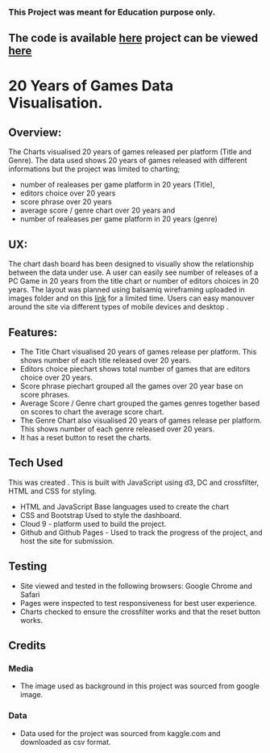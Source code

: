 ### This Project was meant for Education purpose only.

## The code is available [here](https://github.com/sweetmentor/Games-SVG-DataVisualisation) project can be viewed [here](https://sweetmentor.github.io/Games-SVG-DataVisualisation/)

# 20 Years of Games Data Visualisation.

## Overview:

The Charts visualised 20 years of games released per platform (Title and Genre). The data used shows 20 years of games released with different informations but the project was limited to charting;
* number of realeases per game platform in 20 years (Title),
* editors choice over 20 years
* score phrase over 20 years
* average score / genre chart over 20 years and
* number of realeases per game platform in 20 years (genre)

## UX:

The chart dash board has been designed to visually show the relationship between the data under use. A user can easily see number of releases of a PC Game in 20 years from the title chart or number of editors choices in 20 years. The layout was planned using balsamiq wireframing uploaded in images folder and on this [link](https://balsamiq.cloud/st8pqbr/pxhm6jv/r2278) for a limited time. Users can easy manouver around the site via different types of mobile devices and desktop .  

## Features: 

* The Title Chart visualised 20 years of games release per platform. This shows number of each title released over 20 years.
* Editors choice piechart shows total number of games that are editors choice over 20 years.
* Score phrase piechart grouped all the games over 20 year base on score phrases.
* Average Score / Genre chart grouped the games genres together based on scores to chart the average score chart.
* The Genre Chart also visualised 20 years of games release per platform. This shows number of each genre released over 20 years.
* It has a reset button to reset the charts.



## Tech Used
This was created .
This is built with JavaScript using d3, DC and crossfilter, HTML and CSS for styling.
* HTML and JavaScript
Base languages used to create the chart
* CSS and Bootstrap
Used to style the dashboard.
* Cloud 9 - platform used to build the project.
* Github and Github Pages - Used to track the progress of the project, and host the site for submission.


## Testing

* Site viewed and tested in the following browsers:
Google Chrome and Safari
* Pages were inspected to test responsiveness for best user experience.
* Charts checked to ensure the crossfilter works and that the reset button works.

## Credits

### Media

* The image used as background in this project was sourced from google image. 

### Data

* Data used for the project was sourced from kaggle.com and downloaded as csv format.